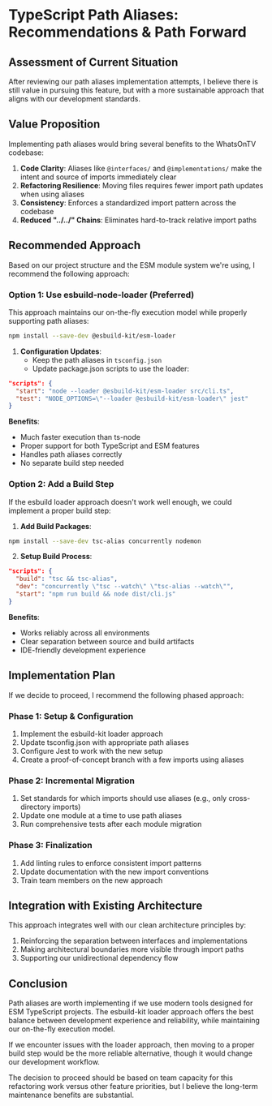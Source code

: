 # TypeScript Path Aliases: Recommendations & Path Forward

## Assessment of Current Situation

After reviewing our path aliases implementation attempts, I believe there is still value in pursuing this feature, but with a more sustainable approach that aligns with our development standards.

## Value Proposition

Implementing path aliases would bring several benefits to the WhatsOnTV codebase:

1. **Code Clarity**: Aliases like `@interfaces/` and `@implementations/` make the intent and source of imports immediately clear
2. **Refactoring Resilience**: Moving files requires fewer import path updates when using aliases
3. **Consistency**: Enforces a standardized import pattern across the codebase
4. **Reduced "../../" Chains**: Eliminates hard-to-track relative import paths

## Recommended Approach

Based on our project structure and the ESM module system we're using, I recommend the following approach:

### Option 1: Use esbuild-node-loader (Preferred)

This approach maintains our on-the-fly execution model while properly supporting path aliases:

```bash
npm install --save-dev @esbuild-kit/esm-loader
```

1. **Configuration Updates**:
   - Keep the path aliases in `tsconfig.json` 
   - Update package.json scripts to use the loader:

```json
"scripts": {
  "start": "node --loader @esbuild-kit/esm-loader src/cli.ts",
  "test": "NODE_OPTIONS=\"--loader @esbuild-kit/esm-loader\" jest"
}
```

**Benefits**:
- Much faster execution than ts-node
- Proper support for both TypeScript and ESM features
- Handles path aliases correctly
- No separate build step needed

### Option 2: Add a Build Step

If the esbuild loader approach doesn't work well enough, we could implement a proper build step:

1. **Add Build Packages**:
```bash
npm install --save-dev tsc-alias concurrently nodemon
```

2. **Setup Build Process**:
```json
"scripts": {
  "build": "tsc && tsc-alias",
  "dev": "concurrently \"tsc --watch\" \"tsc-alias --watch\"",
  "start": "npm run build && node dist/cli.js"
}
```

**Benefits**:
- Works reliably across all environments
- Clear separation between source and build artifacts
- IDE-friendly development experience

## Implementation Plan

If we decide to proceed, I recommend the following phased approach:

### Phase 1: Setup & Configuration
1. Implement the esbuild-kit loader approach
2. Update tsconfig.json with appropriate path aliases
3. Configure Jest to work with the new setup
4. Create a proof-of-concept branch with a few imports using aliases

### Phase 2: Incremental Migration
1. Set standards for which imports should use aliases (e.g., only cross-directory imports)
2. Update one module at a time to use path aliases
3. Run comprehensive tests after each module migration

### Phase 3: Finalization
1. Add linting rules to enforce consistent import patterns
2. Update documentation with the new import conventions
3. Train team members on the new approach

## Integration with Existing Architecture

This approach integrates well with our clean architecture principles by:

1. Reinforcing the separation between interfaces and implementations
2. Making architectural boundaries more visible through import paths
3. Supporting our unidirectional dependency flow

## Conclusion

Path aliases are worth implementing if we use modern tools designed for ESM TypeScript projects. The esbuild-kit loader approach offers the best balance between development experience and reliability, while maintaining our on-the-fly execution model.

If we encounter issues with the loader approach, then moving to a proper build step would be the more reliable alternative, though it would change our development workflow.

The decision to proceed should be based on team capacity for this refactoring work versus other feature priorities, but I believe the long-term maintenance benefits are substantial.
